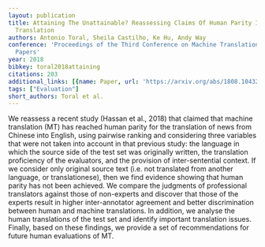 ```yaml
---
layout: publication
title: Attaining The Unattainable? Reassessing Claims Of Human Parity In Neural Machine
  Translation
authors: Antonio Toral, Sheila Castilho, Ke Hu, Andy Way
conference: 'Proceedings of the Third Conference on Machine Translation: Research
  Papers'
year: 2018
bibkey: toral2018attaining
citations: 203
additional_links: [{name: Paper, url: 'https://arxiv.org/abs/1808.10432'}]
tags: ["Evaluation"]
short_authors: Toral et al.
---
```

We reassess a recent study (Hassan et al., 2018) that claimed that machine
translation (MT) has reached human parity for the translation of news from
Chinese into English, using pairwise ranking and considering three variables
that were not taken into account in that previous study: the language in which
the source side of the test set was originally written, the translation
proficiency of the evaluators, and the provision of inter-sentential context.
If we consider only original source text (i.e. not translated from another
language, or translationese), then we find evidence showing that human parity
has not been achieved. We compare the judgments of professional translators
against those of non-experts and discover that those of the experts result in
higher inter-annotator agreement and better discrimination between human and
machine translations. In addition, we analyse the human translations of the
test set and identify important translation issues. Finally, based on these
findings, we provide a set of recommendations for future human evaluations of
MT.
